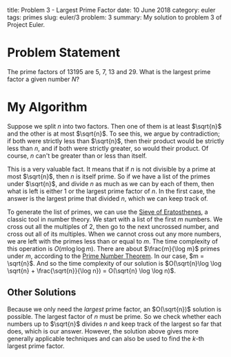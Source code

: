 title: Problem 3 - Largest Prime Factor
date: 10 June 2018
category: euler
tags: primes
slug: euler/3
problem: 3
summary: My solution to problem 3 of Project Euler.

# Problem Statement

The prime factors of 13195 are 5, 7, 13 and 29.
What is the largest prime factor a given number $N$?

# My Algorithm

Suppose we split $n$ into two factors.
Then one of them is at least $\sqrt{n}$ and the other is at most $\sqrt{n}$.
To see this, we argue by contradiction; if both were strictly less than $\sqrt{n}$, then their product would be strictly less than $n$, and if both were strictly greater, so would their product.
Of course, $n$ can't be greater than or less than itself.

This is a very valuable fact.
It means that if $n$ is not divisible by a prime at most $\sqrt{n}$, then $n$ is itself prime.
So if we have a list of the primes under $\sqrt{n}$, and divide $n$ as much as we can by each of them, then what is left is either 1 or the largest prime factor of $n$.
In the first case, the answer is the largest prime that divided $n$, which we can keep track of.

To generate the list of primes, we can use the [Sieve of Eratosthenes](https://en.wikipedia.org/wiki/Sieve_of_Eratosthenes), a classic tool in number theory.
We start with a list of the first $m$ numbers.
We cross out all the multiples of 2, then go to the next uncrossed number, and cross out all of its multiples.
When we cannot cross out any more numbers, we are left with the primes less than or equal to $m$.
The time complexity of this operation is $O(m\log\log m)$.
There are about $\frac{m}{\log m}$ primes under $m$, according to the [Prime Number Theorem](https://en.wikipedia.org/wiki/Prime_number_theorem).
In our case, $m = \sqrt{n}$.
And so the time complexity of our solution is $O(\sqrt{n}\log \log \sqrt{n} + \frac{\sqrt{n}}{\log n}) = O(\sqrt{n} \log \log n)$.

## Other Solutions
Because we only need the *largest* prime factor, an $O(\sqrt{n})$ solution is possible.
The largest factor of $n$ must be prime.
So we check whether each numbers up to $\sqrt{n}$ divides $n$ and keep track of the largest so far that does, which is our answer.
However, the solution above gives more generally applicable techniques and can also be used to find the $k$-th largest prime factor.